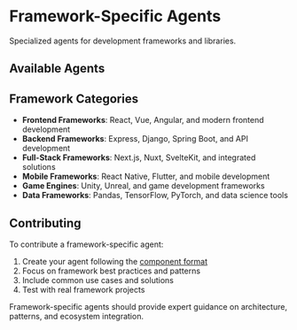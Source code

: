 # Framework-Specific Agents

Specialized agents for development frameworks and libraries.

## Available Agents

<!-- Add framework-specific agents here -->

## Framework Categories

- **Frontend Frameworks**: React, Vue, Angular, and modern frontend development
- **Backend Frameworks**: Express, Django, Spring Boot, and API development
- **Full-Stack Frameworks**: Next.js, Nuxt, SvelteKit, and integrated solutions
- **Mobile Frameworks**: React Native, Flutter, and mobile development
- **Game Engines**: Unity, Unreal, and game development frameworks
- **Data Frameworks**: Pandas, TensorFlow, PyTorch, and data science tools

## Contributing

To contribute a framework-specific agent:

1. Create your agent following the [component format](../../CONTRIBUTING.md#component-requirements)
2. Focus on framework best practices and patterns
3. Include common use cases and solutions
4. Test with real framework projects

Framework-specific agents should provide expert guidance on architecture, patterns, and ecosystem integration.